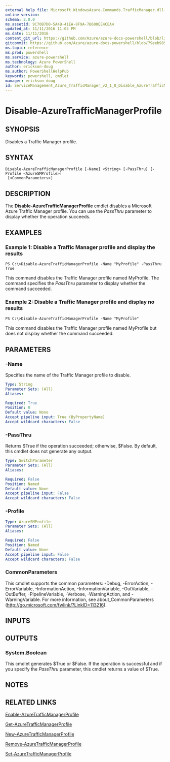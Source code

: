 ```yaml
---
external help file: Microsoft.WindowsAzure.Commands.TrafficManager.dll-Help.xml
online version: 
schema: 2.0.0
ms.assetid: 9C70B7D0-5A4B-41EA-8F9A-7B600EE4CEA4
updated_at: 11/11/2016 11:03 PM
ms.date: 11/11/2016
content_git_url: https://github.com/Azure/azure-docs-powershell/blob/live/azureps-cmdlets-docs/ServiceManagement/Azure.TrafficManager/v2.1.0/Disable-AzureTrafficManagerProfile.md
gitcommit: https://github.com/Azure/azure-docs-powershell/blob/79eeb985ea480979357fb4695832a0c3d29a48bf/azureps-cmdlets-docs/ServiceManagement/Azure.TrafficManager/v2.1.0/Disable-AzureTrafficManagerProfile.md
ms.topic: reference
ms.prod: powershell
ms.service: azure-powershell
ms.technology: Azure PowerShell
author: erickson-doug
ms.author: PowerShellHelpPub
keywords: powershell, cmdlet
manager: erickson-doug
id: ServiceManagement_Azure_TrafficManager_v2_1_0_Disable_AzureTrafficManagerProfile_md
---
```


# Disable-AzureTrafficManagerProfile

## SYNOPSIS
Disables a Traffic Manager profile.

## SYNTAX

```
Disable-AzureTrafficManagerProfile [-Name] <String> [-PassThru] [-Profile <AzureSMProfile>]
 [<CommonParameters>]
```

## DESCRIPTION
The **Disable-AzureTrafficManagerProfile** cmdlet disables a Microsoft Azure Traffic Manager profile.
You can use the *PassThru* parameter to display whether the operation succeeds.

## EXAMPLES

### Example 1: Disable a Traffic Manager profile and display the results
```
PS C:\>Disable-AzureTrafficManagerProfile -Name "MyProfile" -PassThru
True
```

This command disables the Traffic Manager profile named MyProfile.
The command specifies the *PassThru* parameter to display whether the command succeeded.

### Example 2: Disable a Traffic Manager profile and display no results
```
PS C:\>Disable-AzureTrafficManagerProfile -Name "MyProfile"
```

This command disables the Traffic Manager profile named MyProfile but does not display whether the command succeeded.

## PARAMETERS

### -Name
Specifies the name of the Traffic Manager profile to disable.

```yaml
Type: String
Parameter Sets: (All)
Aliases: 

Required: True
Position: 0
Default value: None
Accept pipeline input: True (ByPropertyName)
Accept wildcard characters: False
```

### -PassThru
Returns $True if the operation succeeded; otherwise, $False.
By default, this cmdlet does not generate any output.

```yaml
Type: SwitchParameter
Parameter Sets: (All)
Aliases: 

Required: False
Position: Named
Default value: None
Accept pipeline input: False
Accept wildcard characters: False
```

### -Profile

```yaml
Type: AzureSMProfile
Parameter Sets: (All)
Aliases: 

Required: False
Position: Named
Default value: None
Accept pipeline input: False
Accept wildcard characters: False
```

### CommonParameters
This cmdlet supports the common parameters: -Debug, -ErrorAction, -ErrorVariable, -InformationAction, -InformationVariable, -OutVariable, -OutBuffer, -PipelineVariable, -Verbose, -WarningAction, and -WarningVariable. For more information, see about_CommonParameters (http://go.microsoft.com/fwlink/?LinkID=113216).

## INPUTS

## OUTPUTS

### System.Boolean
This cmdlet generates $True or $False.
If the operation is successful and if you specify the *PassThru* parameter, this cmdlet returns a value of $True.

## NOTES

## RELATED LINKS

[Enable-AzureTrafficManagerProfile](xref:ServiceManagement/Azure.TrafficManager/v2.1.0/Enable-AzureTrafficManagerProfile.md)

[Get-AzureTrafficManagerProfile](xref:ServiceManagement/Azure.TrafficManager/v2.1.0/Get-AzureTrafficManagerProfile.md)

[New-AzureTrafficManagerProfile](xref:ServiceManagement/Azure.TrafficManager/v2.1.0/New-AzureTrafficManagerProfile.md)

[Remove-AzureTrafficManagerProfile](xref:ServiceManagement/Azure.TrafficManager/v2.1.0/Remove-AzureTrafficManagerProfile.md)

[Set-AzureTrafficManagerProfile](xref:ServiceManagement/Azure.TrafficManager/v2.1.0/Set-AzureTrafficManagerProfile.md)


